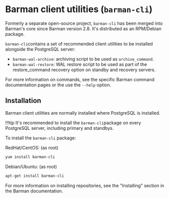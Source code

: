 # Barman client utilities (`barman-cli`)

Formerly a separate open-source project, `barman-cli` has been merged into Barman's core since Barman version 2.8.  It's distributed as an RPM/Debian package. 

`barman-cli`contains a set of recommended client utilities to be installed alongside the PostgreSQL server:

- `barman-wal-archive`: archiving script to be used as `archive_command`.
- `barman-wal-restore`: WAL restore script to be used as part of the restore_command recovery option on standby and recovery servers.

For more information on commands, see the specific Barman command documentation pages or the use the `--help` option.

## Installation

Barman client utilities are normally installed where PostgreSQL is installed.

!!!tip
    It's recommended to install the `barman-cli`package on every PostgreSQL server, including primary and standbys.

To install the `barman-cli` package:

RedHat/CentOS: (as root)
```bash
yum install barman-cli
```
Debian/Ubuntu:  (as root)
```bash
apt-get install barman-cli
```
For more information on installing repositories, see the "Installing" section in the Barman documentation.